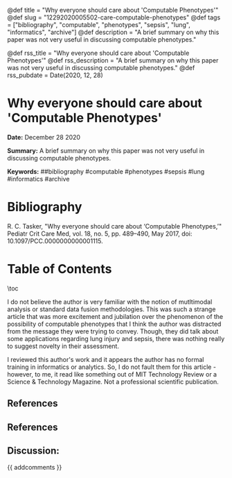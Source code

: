 @def title = "Why everyone should care about 'Computable Phenotypes'"
@def slug = "12292020005502-care-computable-phenotypes"
@def tags = ["bibliography", "computable", "phenotypes", "sepsis", "lung", "informatics", "archive"]
@def description = "A brief summary on why this paper was not very useful in discussing computable phenotypes."

@def rss_title = "Why everyone should care about 'Computable Phenotypes'"
@def rss_description = "A brief summary on why this paper was not very useful in discussing computable phenotypes."
@def rss_pubdate = Date(2020, 12, 28)


Why everyone should care about 'Computable Phenotypes'
=========

**Date:** December 28 2020

**Summary:** A brief summary on why this paper was not very useful in discussing computable phenotypes.

**Keywords:** ##bibliography #computable #phenotypes #sepsis #lung #informatics  #archive

Bibliography
==========

R. C. Tasker, "Why everyone should care about ‘Computable Phenotypes,’" Pediatr Crit Care Med, vol. 18, no. 5, pp. 489–490, May 2017, doi: 10.1097/PCC.0000000000001115.

Table of Contents
=========

\toc

I do not believe the author is very familiar with the notion of mutltimodal analysis or standard data fusion methodologies. This was such a strange article that was more excitement and jubilation over the phenomenon of the possibility of computable phenotypes that I think the author was distracted from the message they were trying to convey. Though, they did talk about some applications regarding lung injury and sepsis, there was nothing really to suggest novelty in their assessment.

I reviewed this author's work and it appears the author has no formal training in informatics or analytics. So, I do not fault them for this article - however, to me, it read like something out of MIT Technology Review or a Science & Technology Magazine. Not a professional scientific publication.

## References

## References
## Discussion: 

{{ addcomments }}
